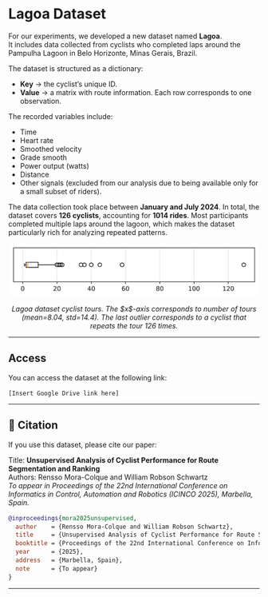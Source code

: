 # Lagoa Dataset

For our experiments, we developed a new dataset named **Lagoa**.  
It includes data collected from cyclists who completed laps around the Pampulha Lagoon in Belo Horizonte, Minas Gerais, Brazil.  

The dataset is structured as a dictionary:  
- **Key** → the cyclist’s unique ID.  
- **Value** → a matrix with route information. Each row corresponds to one observation.  

The recorded variables include:  
- Time  
- Heart rate  
- Smoothed velocity  
- Grade smooth  
- Power output (watts)  
- Distance  
- Other signals (excluded from our analysis due to being available only for a small subset of riders).  

The data collection took place between **January and July 2024**. In total, the dataset covers **126 cyclists**, accounting for **1014 rides**. Most participants completed multiple laps around the lagoon, which makes the dataset particularly rich for analyzing repeated patterns.  

<p align="center">
  <img src="./box.png" alt="Lagoa dataset cyclist tours" width="500"/>
</p>

<p align="center">
  <em>Lagoa dataset cyclist tours. The $x$-axis corresponds to number of tours (mean=8.04, std=14.4). 
  The last outlier corresponds to a cyclist that repeats the tour 126 times.</em>
</p>



---
## Access

You can access the dataset at the following link:  

```text
[Insert Google Drive link here]
```

---

## 📖 Citation

If you use this dataset, please cite our paper:

Title: **Unsupervised Analysis of Cyclist Performance for Route Segmentation and Ranking**  
Authors: Rensso Mora-Colque and William Robson Schwartz  
*To appear in Proceedings of the 22nd International Conference on Informatics in Control, Automation and Robotics (ICINCO 2025), Marbella, Spain.*

```bibtex
@inproceedings{mora2025unsupervised,
  author    = {Rensso Mora-Colque and William Robson Schwartz},
  title     = {Unsupervised Analysis of Cyclist Performance for Route Segmentation and Ranking},
  booktitle = {Proceedings of the 22nd International Conference on Informatics in Control, Automation and Robotics (ICINCO)},
  year      = {2025},
  address   = {Marbella, Spain},
  note      = {To appear}
}
```



---


